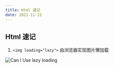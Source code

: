 ```yaml
---
title: Html 速记
date: 2021-11-22
---
```


## Html 速记

1. `<img loading="lazy">` 由浏览器实现图片懒加载

![Can I Use lazy loading](/images/lazy-loading.png)

